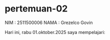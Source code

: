 # pertemuan-02
NIM : 2511500006
NAMA : Grezelco Govin

Hari ini, rabu 01.oktober.2025 saya mempelajari: